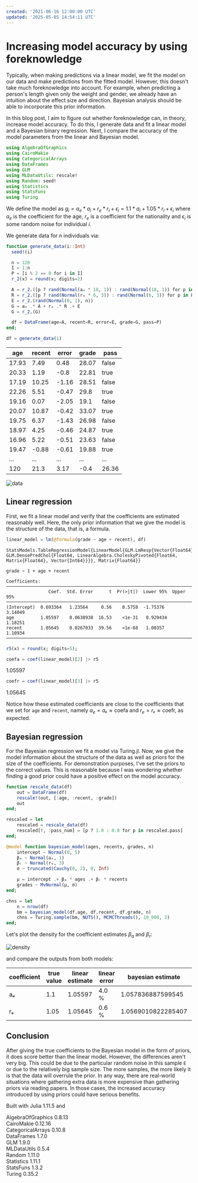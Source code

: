 ```yaml
---
created: '2021-06-16 12:00:00 UTC'
updated: '2025-05-05 14:54:11 UTC'
---
```


# Increasing model accuracy by using foreknowledge

Typically, when making predictions via a linear model, we fit the model on our data and make predictions from the fitted model.
However, this doesn't take much foreknowledge into account.
For example, when predicting a person's length given only the weight and gender, we already have an intuition about the effect size and direction.
Bayesian analysis should be able to incorporate this prior information.

In this blog post, I aim to figure out whether foreknowledge can, in theory, increase model accuracy.
To do this, I generate data and fit a linear model and a Bayesian binary regression.
Next, I compare the accuracy of the model parameters from the linear and Bayesian model.

```julia
using AlgebraOfGraphics
using CairoMakie
using CategoricalArrays
using DataFrames
using GLM
using MLDataUtils: rescale!
using Random: seed!
using Statistics
using StatsFuns
using Turing
```

We define the model as $g_i = a_e * a_i + r_e * r_i + \epsilon_i = 1.1 * a_i + 1.05 * r_i + \epsilon_i$ where $a_e$ is the coefficient for the age, $r_e$ is a coefficient for the nationality and $\epsilon_i$ is some random noise for individual $i$.

We generate data for $n$ individuals via:

```julia
function generate_data(i::Int)
  seed!(i)

  n = 120
  I = 1:n
  P = [i % 2 == 0 for i in I]
  r_2(x) = round(x; digits=2)

  A = r_2.([p ? rand(Normal(aₑ * 18, 1)) : rand(Normal(18, 1)) for p in P])
  R = r_2.([p ? rand(Normal(rₑ * 6, 3)) : rand(Normal(6, 3)) for p in P])
  E = r_2.(rand(Normal(0, 1), n))
  G = aₑ .* A + rₑ .* R .+ E
  G = r_2.(G)

  df = DataFrame(age=A, recent=R, error=E, grade=G, pass=P)
end;
```

```julia
df = generate_data(1)
```

age | recent | error | grade | pass
--- | --- | --- | --- | ---
17.93 | 7.49 | 0.48 | 28.07 | false
20.33 | 1.19 | -0.8 | 22.81 | true
17.19 | 10.25 | -1.16 | 28.51 | false
22.26 | 5.51 | -0.47 | 29.8 | true
19.16 | 0.07 | -2.05 | 19.1 | false
20.07 | 10.87 | -0.42 | 33.07 | true
19.75 | 6.37 | -1.43 | 26.98 | false
18.97 | 4.25 | -0.46 | 24.87 | true
16.96 | 5.22 | -0.51 | 23.63 | false
19.47 | -0.88 | -0.61 | 19.88 | true
... | ... | ... | ... | ...
120 | 21.3 | 3.17 | -0.4 | 26.36 | true

![data](/files/0a947d7a002a8dca)

## Linear regression

First, we fit a linear model and verify that the coefficients are estimated reasonably well.
Here, the only prior information that we give the model is the structure of the data, that is, a formula.

```julia
linear_model = lm(@formula(grade ~ age + recent), df)
```

```raw
StatsModels.TableRegressionModel{LinearModel{GLM.LmResp{Vector{Float64}}, GLM.DensePredChol{Float64, LinearAlgebra.CholeskyPivoted{Float64, Matrix{Float64}, Vector{Int64}}}}, Matrix{Float64}}

grade ~ 1 + age + recent

Coefficients:
────────────────────────────────────────────────────────────────────────
                Coef.  Std. Error      t  Pr(>|t|)  Lower 95%  Upper 95%
────────────────────────────────────────────────────────────────────────
(Intercept)  0.693364   1.23564     0.56    0.5758  -1.75376     3.14049
age          1.05597    0.0638938  16.53    <1e-31   0.929434    1.18251
recent       1.05645    0.0267033  39.56    <1e-68   1.00357     1.10934
────────────────────────────────────────────────────────────────────────
```

```julia
r5(x) = round(x; digits=5);
```

```julia
coefa = coef(linear_model)[2] |> r5
```

1.05597

```julia
coefr = coef(linear_model)[3] |> r5
```

1.05645

Notice how these estimated coefficients are close to the coefficients that we set for `age` and `recent`, namely $a_e = aₑ ≈ \text{coefa}$ and $r_e = rₑ ≈ \text{coefr}$, as expected.

## Bayesian regression

For the Bayesian regression we fit a model via Turing.jl.
Now, we give the model information about the structure of the data as well as priors for the size of the coefficients.
For demonstration purposes, I've set the priors to the correct values.
This is reasonable because I was wondering whether finding a good prior could have a positive effect on the model accuracy.

```julia
function rescale_data(df)
    out = DataFrame(df)
    rescale!(out, [:age, :recent, :grade])
    out
end;
```

```julia
rescaled = let
    rescaled = rescale_data(df)
    rescaled[!, :pass_num] = [p ? 1.0 : 0.0 for p in rescaled.pass]
end;
```

```julia
@model function bayesian_model(ages, recents, grades, n)
    intercept ~ Normal(0, 5)
    βₐ ~ Normal(aₑ, 1)
    βᵣ ~ Normal(rₑ, 3)
    σ ~ truncated(Cauchy(0, 2), 0, Inf)

    μ = intercept .+ βₐ * ages .+ βᵣ * recents
    grades ~ MvNormal(μ, σ)
end;
```

```julia
chns = let
    n = nrow(df)
    bm = bayesian_model(df.age, df.recent, df.grade, n)
    chns = Turing.sample(bm, NUTS(), MCMCThreads(), 10_000, 3)
end;
```

Let's plot the density for the coefficient estimates $\beta_a$ and $\beta_r$:

![density](/files/e32ba0ddde0ddff5)

and compare the outputs from both models:

coefficient | true value | linear estimate | linear error | bayesian estimate | bayesian error
--- | --- | --- | --- | --- | ---
aₑ | 1.1 | 1.05597 | 4.0 % | 1.057836887599545 | 3.8 %
rₑ | 1.05 | 1.05645 | 0.6 % | 1.0569010822285407 | 0.7 %

## Conclusion

After giving the true coefficients to the Bayesian model in the form of priors, it does score better than the linear model.
However, the differences aren't very big.
This could be due to the particular random noise in this sample `E` or due to the relatively big sample size.
The more samples, the more likely it is that the data will overrule the prior.
In any way, there are real-world situations where gathering extra data is more expensive than gathering priors via reading papers.
In those cases, the increased accuracy introduced by using priors could have serious benefits.

Built with Julia 1.11.5 and

AlgebraOfGraphics 0.8.13 \
CairoMakie 0.12.16 \
CategoricalArrays 0.10.8 \
DataFrames 1.7.0 \
GLM 1.9.0 \
MLDataUtils 0.5.4 \
Random 1.11.0 \
Statistics 1.11.1 \
StatsFuns 1.3.2 \
Turing 0.35.2

